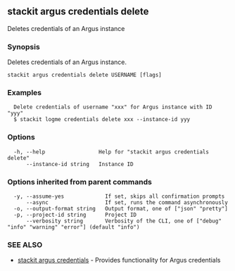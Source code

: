 ## stackit argus credentials delete

Deletes credentials of an Argus instance

### Synopsis

Deletes credentials of an Argus instance.

```
stackit argus credentials delete USERNAME [flags]
```

### Examples

```
  Delete credentials of username "xxx" for Argus instance with ID "yyy"
  $ stackit logme credentials delete xxx --instance-id yyy
```

### Options

```
  -h, --help                 Help for "stackit argus credentials delete"
      --instance-id string   Instance ID
```

### Options inherited from parent commands

```
  -y, --assume-yes             If set, skips all confirmation prompts
      --async                  If set, runs the command asynchronously
  -o, --output-format string   Output format, one of ["json" "pretty"]
  -p, --project-id string      Project ID
      --verbosity string       Verbosity of the CLI, one of ["debug" "info" "warning" "error"] (default "info")
```

### SEE ALSO

* [stackit argus credentials](./stackit_argus_credentials.md)	 - Provides functionality for Argus credentials

